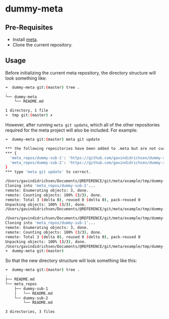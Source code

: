 # dummy-meta

## Pre-Requisites

* Install [meta](https://github.com/mateodelnorte/meta#readme).
* Clone the current repository.

## Usage

Before initializing the current meta repository, the directory structure will look something like:

```bash
➜  dummy-meta git:(master) tree .
.
└── dummy-meta
    └── README.md

1 directory, 1 file
➜  tmp git:(master) ✗
```

However, after running ``meta git update``, which  all of the other repositories required for the meta project will also be included.  For example:

```bash
➜  dummy-meta git:(master) meta git update

*** the following repositories have been added to .meta but are not currently cloned locally:
*** {
  'meta_repos/dummy-sub-1': 'https://github.com/gavindidrichsen/dummy-sub-1.git',
  'meta_repos/dummy-sub-2': 'https://github.com/gavindidrichsen/dummy-sub-2.git'
}
*** type 'meta git update' to correct.

/Users/gavindidrichsen/Documents/@REFERENCE/git/meta/example/tmp/dummy-meta/meta_repos/dummy-sub-2:
Cloning into 'meta_repos/dummy-sub-2'...
remote: Enumerating objects: 3, done.
remote: Counting objects: 100% (3/3), done.
remote: Total 3 (delta 0), reused 0 (delta 0), pack-reused 0
Unpacking objects: 100% (3/3), done.
/Users/gavindidrichsen/Documents/@REFERENCE/git/meta/example/tmp/dummy-meta/meta_repos/dummy-sub-2 ✓

/Users/gavindidrichsen/Documents/@REFERENCE/git/meta/example/tmp/dummy-meta/meta_repos/dummy-sub-1:
Cloning into 'meta_repos/dummy-sub-1'...
remote: Enumerating objects: 3, done.
remote: Counting objects: 100% (3/3), done.
remote: Total 3 (delta 0), reused 0 (delta 0), pack-reused 0
Unpacking objects: 100% (3/3), done.
/Users/gavindidrichsen/Documents/@REFERENCE/git/meta/example/tmp/dummy-meta/meta_repos/dummy-sub-1 ✓
➜  dummy-meta git:(master)
```

So that the new directory structure will look something like this:

```bash
➜  dummy-meta git:(master) tree .
.
├── README.md
└── meta_repos
    ├── dummy-sub-1
    │   └── README.md
    └── dummy-sub-2
        └── README.md

3 directories, 3 files
```
